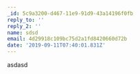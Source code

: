```yaml
---
_id: 5c9a3200-d467-11e9-91d9-43a14196f0fb
reply_to: ''
reply_2: ''
name: sdsd
email: 4d29918c109bc75d2a1fd8420660d72b
date: '2019-09-11T07:40:01.831Z'
---
```

asdasd
